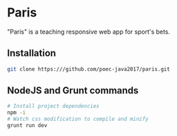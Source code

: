 # Paris

"Paris" is a teaching responsive web app for sport's bets.

## Installation

```bash
git clone https:///github.com/poec-java2017/paris.git
```

## NodeJS and Grunt commands

```bash
# Install project dependencies
npm -i
# Watch css modification to compile and minify
grunt run dev
```
